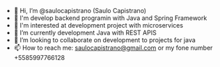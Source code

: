- 👋 Hi, I’m @saulocapistrano (Saulo Capistrano)
- 👀 I'm develop backend programin with Java and Spring Framework  
- 👀 I'm interested at development project with microservices
- 🌱 I’m currently development Java with REST APIS
- 💞️ I’m looking to collaborate on development to projects for java
- 📫 How to reach me: saulocapistrano@gmail.com or my fone number +5585997766128

<!---
saulocapistrano/saulocapistrano is a ✨ special ✨ repository because its `README.md` (this file) appears on your GitHub profile.
You can click the Preview link to take a look at your changes.
--->
